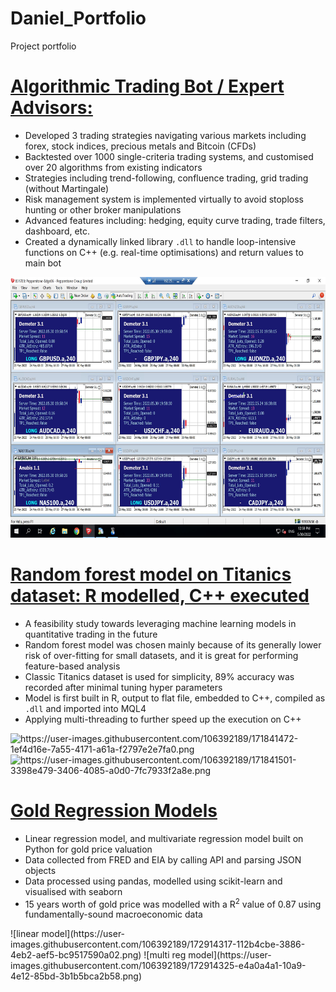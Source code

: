 # Daniel_Portfolio
Project portfolio
  
# [Algorithmic Trading Bot / Expert Advisors:](https://github.com/urinethrower/Project-Deities)
* Developed 3 trading strategies navigating various markets including forex, stock indices, precious metals and Bitcoin (CFDs)
* Backtested over 1000 single-criteria trading systems, and customised over 20 algorithms from existing indicators
* Strategies including trend-following, confluence trading, grid trading (without Martingale)
* Risk management system is implemented virtually to avoid stoploss hunting or other broker manipulations
* Advanced features including: hedging, equity curve trading, trade filters, dashboard, etc.
* Created a dynamically linked library `.dll` to handle loop-intensive functions on C++ (e.g. real-time optimisations) and return values to main bot
  
<img src="https://raw.githubusercontent.com/urinethrower/Project-Deities/main/img/Demeter_snapshot.JPG" alt="https://raw.githubusercontent.com/urinethrower/Project-Deities/main/img/Demeter_snapshot.JPG" width="668" height="417">  
  
# [Random forest model on Titanics dataset: R modelled, C++ executed](https://github.com/urinethrower/Project-Titanics)
* A feasibility study towards leveraging machine learning models in quantitative trading in the future
* Random forest model was chosen mainly because of its generally lower risk of over-fitting for small datasets, and it is great for performing feature-based analysis
* Classic Titanics dataset is used for simplicity, 89% accuracy was recorded after minimal tuning hyper parameters
* Model is first built in R, output to flat file, embedded to C++, compiled as `.dll` and imported into MQL4
* Applying multi-threading to further speed up the execution on C++
<div>  
<img src="https://user-images.githubusercontent.com/106392189/171841472-1ef4d16e-7a55-4171-a61a-f2797e2e7fa0.png" alt="https://user-images.githubusercontent.com/106392189/171841472-1ef4d16e-7a55-4171-a61a-f2797e2e7fa0.png" width="410" height="397">
<img src="https://user-images.githubusercontent.com/106392189/171841501-3398e479-3406-4085-a0d0-7fc7933f2a8e.png" alt="https://user-images.githubusercontent.com/106392189/171841501-3398e479-3406-4085-a0d0-7fc7933f2a8e.png" width="367" height="397">
</div>
  
# [Gold Regression Models](https://github.com/urinethrower/gold_regression)
* Linear regression model, and multivariate regression model built on Python for gold price valuation
* Data collected from FRED and EIA by calling API and parsing JSON objects
* Data processed using pandas, modelled using scikit-learn and visualised with seaborn
* 15 years worth of gold price was modelled with a R<sup>2</sup> value of 0.87 using fundamentally-sound macroeconomic data
  
<div>
![linear model](https://user-images.githubusercontent.com/106392189/172914317-112b4cbe-3886-4eb2-aef5-bc9517590a02.png)
![multi reg model](https://user-images.githubusercontent.com/106392189/172914325-e4a0a4a1-10a9-4e12-85bd-3b1b5bca2b58.png)
</div>
